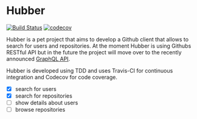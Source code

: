 Hubber
==========
[![Build Status](https://travis-ci.org/chrisdoc/hubber.svg?branch=master)](https://travis-ci.org/chrisdoc/hubber)
[![codecov](https://codecov.io/gh/chrisdoc/hubber/branch/master/graph/badge.svg)](https://codecov.io/gh/chrisdoc/hubber)

Hubber is a pet project that aims to develop a Github client that allows to search for users and repositories. At the moment Hubber is using Githubs RESTful API but in the future the project will move over to the recently announced [GraphQL API](http://githubengineering.com/the-github-graphql-api/).

Hubber is developed using TDD and uses Travis-CI for continuous integration and Codecov for code coverage.


- [x] search for users
- [x] search for repositories
- [ ] show details about users
- [ ] browse repositories
